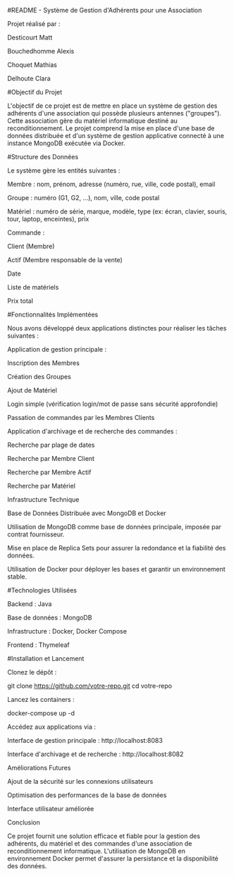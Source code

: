 #README - Système de Gestion d'Adhérents pour une Association

Projet réalisé par :

Desticourt Matt

Bouchedhomme Alexis

Choquet Mathias

Delhoute Clara

#Objectif du Projet

L'objectif de ce projet est de mettre en place un système de gestion des adhérents d'une association qui possède plusieurs antennes ("groupes"). Cette association gère du matériel informatique destiné au reconditionnement. Le projet comprend la mise en place d'une base de données distribuée et d'un système de gestion applicative connecté à une instance MongoDB exécutée via Docker.

#Structure des Données

Le système gère les entités suivantes :

Membre : nom, prénom, adresse (numéro, rue, ville, code postal), email

Groupe : numéro (G1, G2, ...), nom, ville, code postal

Matériel : numéro de série, marque, modèle, type (ex: écran, clavier, souris, tour, laptop, enceintes), prix

Commande :

Client (Membre)

Actif (Membre responsable de la vente)

Date

Liste de matériels

Prix total

#Fonctionnalités Implémentées

Nous avons développé deux applications distinctes pour réaliser les tâches suivantes :

Application de gestion principale :

Inscription des Membres

Création des Groupes

Ajout de Matériel

Login simple (vérification login/mot de passe sans sécurité approfondie)

Passation de commandes par les Membres Clients

Application d'archivage et de recherche des commandes :

Recherche par plage de dates

Recherche par Membre Client

Recherche par Membre Actif

Recherche par Matériel

Infrastructure Technique

Base de Données Distribuée avec MongoDB et Docker

Utilisation de MongoDB comme base de données principale, imposée par contrat fournisseur.

Mise en place de Replica Sets pour assurer la redondance et la fiabilité des données.

Utilisation de Docker pour déployer les bases et garantir un environnement stable.

#Technologies Utilisées

Backend : Java

Base de données : MongoDB

Infrastructure : Docker, Docker Compose

Frontend : Thymeleaf

#Installation et Lancement

Clonez le dépôt :

git clone https://github.com/votre-repo.git
cd votre-repo

Lancez les containers :

docker-compose up -d

Accédez aux applications via :

Interface de gestion principale : http://localhost:8083

Interface d'archivage et de recherche : http://localhost:8082

Améliorations Futures

Ajout de la sécurité sur les connexions utilisateurs

Optimisation des performances de la base de données

Interface utilisateur améliorée

Conclusion

Ce projet fournit une solution efficace et fiable pour la gestion des adhérents, du matériel et des commandes d'une association de reconditionnement informatique. L'utilisation de MongoDB en environnement Docker permet d'assurer la persistance et la disponibilité des données.
